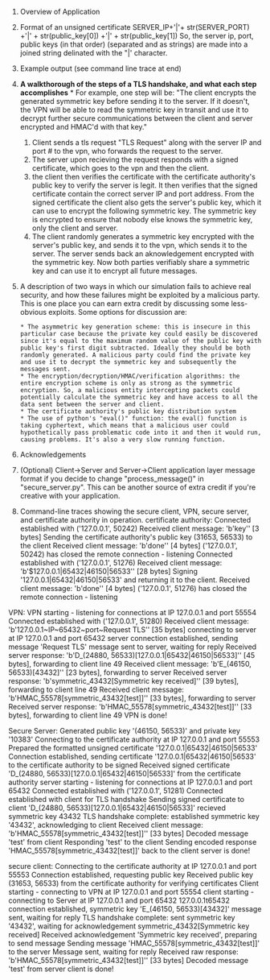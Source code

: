 1. Overview of Application
2. Format of an unsigned certificate
    SERVER_IP+'|'+ str(SERVER_PORT) +'|' + str(public_key[0]) +'|' + str(public_key[1])
    So, the server ip, port, public keys (in that order) (separated and as strings) are made into a joined string delinated with the "|' character. 
3. Example output (see command line trace at end)
4. **A walkthorough of the steps of a TLS handshake, and what each step accomplishes**
        * For example, one step will be: "The client encrypts the generated symmetric key before sending it to the server. If it doesn't, the VPN will be able to read the symmetric key in transit and use it to decrypt further secure communications between the client and server encrypted and HMAC'd with that key."
    1. Client sends a tls request "TLS Request" along with the server IP and port # to the vpn, who forwards the request to the server. 
    2. The server upon recieving the request responds with a signed certificate, which goes to the vpn and then the client. 
    3. the client then verifies the certificate with the certificate authority's public key to verify the server is legit. It then verifies that the signed certificate contain the correct server IP and port address. From the signed certificate the client also gets the server's public key, which it can use to encrypt the following symmetric key. The symmetric key is encrypted to ensure that nobody else knows the symmetric key, only the client and server. 
    4. The client randomly generates a symmetric key encrypted with the server's public key, and sends it to the vpn, which sends it to the server. The server sends back an aknowledgement encrypted with the symmetric key. Now both parties verifiably share a symmetric key and can use it to encrypt all future messages. 
 5. A description of two ways in which our simulation fails to achieve real security, and how these failures might be exploited by a malicious party. This is one place you can earn extra credit by discussing some less-obvious exploits. Some options for discussion are:
    
        * The asymmetric key generation scheme: this is insecure in this particular case because the private key could easily be discovered since it's equal to the maximum random value of the public key with public key's first digit subtracted. Ideally they should be both randomly generated. A malicious party could find the private key and use it to decrypt the symmetric key and subsequently the messages sent. 
        * The encryption/decryption/HMAC/verification algorithms: the entire encryption scheme is only as strong as the symmetric encryption. So, a malicious entity intercepting packets could potentially calculate the symmetric key and have access to all the data sent between the server and client. 
        * The certificate authority's public key distribution system
        * The use of python's "eval()" function: the eval() function is taking cyphertext, which means that a malicious user could hypothetically pass problematic code into it and then it would run, causing problems. It's also a very slow running function. 
6. Acknowledgements
7. (Optional) Client->Server and Server->Client application layer message format if you decide to change "process_message()" in "secure_server.py". This can be another source of extra credit if you're creative with your application.

3. Command-line traces showing the secure client, VPN, secure server, and certificate authority in operation.
certificate authority: 
Connected established with ('127.0.0.1', 50242)
Received client message: 'b'key'' [3 bytes]
Sending the certificate authority's public key (31653, 56533) to the client
Received client message: 'b'done'' [4 bytes]
('127.0.0.1', 50242) has closed the remote connection - listening 
Connected established with ('127.0.0.1', 51276)
Received client message: 'b'$127.0.0.1|65432|46150|56533'' [28 bytes]
Signing '127.0.0.1|65432|46150|56533' and returning it to the client.
Received client message: 'b'done'' [4 bytes]
('127.0.0.1', 51276) has closed the remote connection - listening 

VPN: VPN starting - listening for connections at IP 127.0.0.1 and port 55554
Connected established with ('127.0.0.1', 51280)
Received client message: 'b'127.0.0.1~IP~65432~port~Request TLS'' [35 bytes]
connecting to server at IP 127.0.0.1 and port 65432
server connection established, sending message 'Request TLS'
message sent to server, waiting for reply
Received server response: 'b'D_(24880, 56533)[127.0.0.1|65432|46150|56533]'' [45 bytes], forwarding to client
line 49
Received client message: 'b'E_(46150, 56533)[43432]'' [23 bytes], forwarding to server
Received server response: 'b'symmetric_43432[Symmetric key received]'' [39 bytes], forwarding to client
line 49
Received client message: 'b'HMAC_55578[symmetric_43432[test]]'' [33 bytes], forwarding to server
Received server response: 'b'HMAC_55578[symmetric_43432[test]]'' [33 bytes], forwarding to client
line 49
VPN is done!

Secure Server: 
Generated public key '(46150, 56533)' and private key '10383'
Connecting to the certificate authority at IP 127.0.0.1 and port 55553
Prepared the formatted unsigned certificate '127.0.0.1|65432|46150|56533'
Connection established, sending certificate '127.0.0.1|65432|46150|56533' to the certificate authority to be signed
Received signed certificate 'D_(24880, 56533)[127.0.0.1|65432|46150|56533]' from the certificate authority
server starting - listening for connections at IP 127.0.0.1 and port 65432
Connected established with ('127.0.0.1', 51281)
Connected established with client for TLS handshake
Sending signed certificate to client 'D_(24880, 56533)[127.0.0.1|65432|46150|56533]'
recieved symmetric key 43432
TLS handshake complete: established symmetric key '43432', acknowledging to client
Received client message: 'b'HMAC_55578[symmetric_43432[test]]'' [33 bytes]
Decoded message 'test' from client
Responding 'test' to the client
Sending encoded response 'HMAC_55578[symmetric_43432[test]]' back to the client
server is done!

secure client: 
Connecting to the certificate authority at IP 127.0.0.1 and port 55553
Connection established, requesting public key
Received public key (31653, 56533) from the certificate authority for verifying certificates
Client starting - connecting to VPN at IP 127.0.0.1 and port 55554
client starting - connecting to Server at IP 127.0.0.1 and port 65432
127.0.0.1t65432
connection established, symmetric key 'E_(46150, 56533)[43432]'
message sent, waiting for reply
TLS handshake complete: sent symmetric key '43432', waiting for acknowledgement
symmetric_43432[Symmetric key received]
Received acknowledgement 'Symmetric key received', preparing to send message
Sending message 'HMAC_55578[symmetric_43432[test]]' to the server
Message sent, waiting for reply
Received raw response: 'b'HMAC_55578[symmetric_43432[test]]'' [33 bytes]
Decoded message 'test' from server
client is done!
